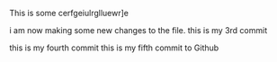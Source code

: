 This is some cerfgeiulrglluewr]e

i am now making some new changes to the file. this is my 3rd commit


this is my fourth commit
this is my fifth commit to Github

